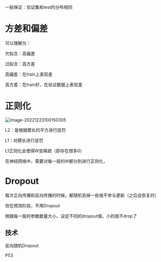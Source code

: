一般保证：验证集和test的分布相同



# 方差和偏差

可以理解为：

欠拟合：高偏差

过拟合：高方差



高偏差：在train上表现差

高方差：在train好，在验证数据上表现差



# 正则化

![image-20221223100150305](C:\Users\nigel\AppData\Roaming\Typora\typora-user-images\image-20221223100150305.png)

L2：是根据模长的平方进行惩罚

L1：对模长进行惩罚

L1正则化会使得W变稀疏（即存在很多0）



在神经网络中，需要对每一层的W都分别进行正则化，



# Dropout

每次正向传播和反向传播的时候，都随机丢掉一些值不参与更新（之后会恢复的）

但在预测阶段，不用Dropout

根据每一层的参数数量大小，设定不同的dropout值，小的就不drop了



## 技术

反向随机Dropout





P53